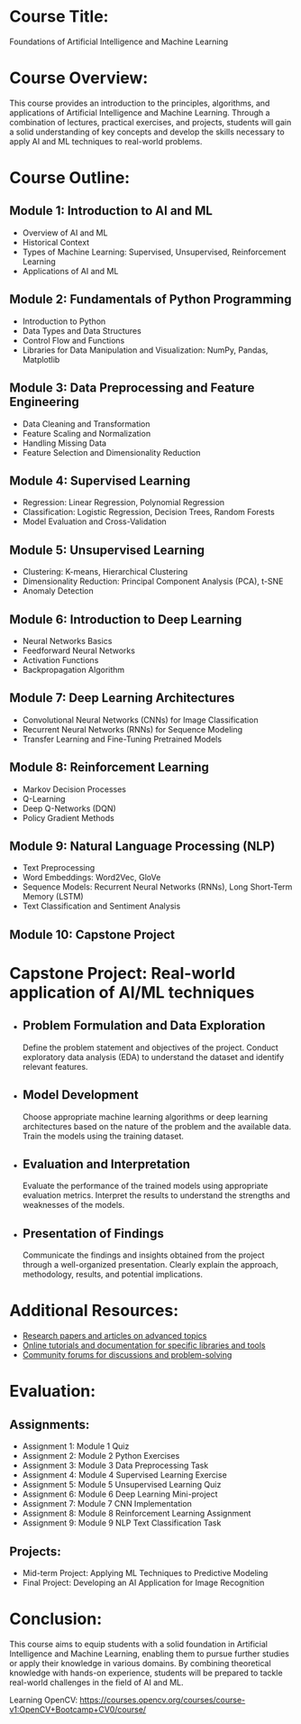 # Course Title:
Foundations of Artificial Intelligence and Machine Learning

# Course Overview:
This course provides an introduction to the principles, algorithms, and applications of Artificial Intelligence and Machine Learning. Through a combination of lectures, practical exercises, and projects, students will gain a solid understanding of key concepts and develop the skills necessary to apply AI and ML techniques to real-world problems.

# Course Outline:
## Module 1: Introduction to AI and ML
<ul>
  <li>Overview of AI and ML</li>
  <li>Historical Context</li>
  <li>Types of Machine Learning: Supervised, Unsupervised, Reinforcement Learning</li>
  <li>Applications of AI and ML</li>
</ul>

## Module 2: Fundamentals of Python Programming
<ul>
  <li>Introduction to Python</li>
  <li>Data Types and Data Structures</li>
  <li>Control Flow and Functions</li>
  <li>Libraries for Data Manipulation and Visualization: NumPy, Pandas, Matplotlib</li>
</ul>

## Module 3: Data Preprocessing and Feature Engineering
<ul>
  <li>Data Cleaning and Transformation</li>
  <li>Feature Scaling and Normalization</li>
  <li>Handling Missing Data</li>
  <li>Feature Selection and Dimensionality Reduction</li>
</ul>

## Module 4: Supervised Learning
<ul>
  <li>Regression: Linear Regression, Polynomial Regression</li>
  <li>Classification: Logistic Regression, Decision Trees, Random Forests</li>
  <li>Model Evaluation and Cross-Validation</li>
</ul>

## Module 5: Unsupervised Learning
<ul>
  <li>Clustering: K-means, Hierarchical Clustering</li>
  <li>Dimensionality Reduction: Principal Component Analysis (PCA), t-SNE</li>
  <li>Anomaly Detection</li>
</ul>

## Module 6: Introduction to Deep Learning
<ul>
  <li>Neural Networks Basics</li>
  <li>Feedforward Neural Networks</li>
  <li>Activation Functions</li>
  <li>Backpropagation Algorithm</li>
</ul>

## Module 7: Deep Learning Architectures
<ul>
  <li>Convolutional Neural Networks (CNNs) for Image Classification</li>
  <li>Recurrent Neural Networks (RNNs) for Sequence Modeling</li>
  <li>Transfer Learning and Fine-Tuning Pretrained Models</li>
</ul>

## Module 8: Reinforcement Learning
<ul>
    <li>Markov Decision Processes</li>
    <li>Q-Learning</li>
    <li>Deep Q-Networks (DQN)</li>
    <li>Policy Gradient Methods</li>
</ul>

## Module 9: Natural Language Processing (NLP)
<ul>
  <li>Text Preprocessing</li>
  <li>Word Embeddings: Word2Vec, GloVe</li>
  <li>Sequence Models: Recurrent Neural Networks (RNNs), Long Short-Term Memory (LSTM)</li>
  <li>Text Classification and Sentiment Analysis</li>
</ul>

## Module 10: Capstone Project
<h1>Capstone Project: Real-world application of AI/ML techniques</h1>
    <ul>
        <li>
            <h2>Problem Formulation and Data Exploration</h2>
            <p>Define the problem statement and objectives of the project. Conduct exploratory data analysis (EDA) to understand the dataset and identify relevant features.</p>
        </li>
        <li>
            <h2>Model Development</h2>
            <p>Choose appropriate machine learning algorithms or deep learning architectures based on the nature of the problem and the available data. Train the models using the training dataset.</p>
        </li>
        <li>
            <h2>Evaluation and Interpretation</h2>
            <p>Evaluate the performance of the trained models using appropriate evaluation metrics. Interpret the results to understand the strengths and weaknesses of the models.</p>
        </li>
        <li>
            <h2>Presentation of Findings</h2>
            <p>Communicate the findings and insights obtained from the project through a well-organized presentation. Clearly explain the approach, methodology, results, and potential implications.</p>
        </li>
    </ul>
    
# Additional Resources:
<ul>
        <li>
            <a href="#">Research papers and articles on advanced topics</a>
        </li>
        <li>
            <a href="#">Online tutorials and documentation for specific libraries and tools</a>
        </li>
        <li>
            <a href="#">Community forums for discussions and problem-solving</a>
        </li>
    </ul>
    
# Evaluation:
<h2>Assignments:</h2>
    <ul>
        <li>Assignment 1: Module 1 Quiz</li>
        <li>Assignment 2: Module 2 Python Exercises</li>
        <li>Assignment 3: Module 3 Data Preprocessing Task</li>
        <li>Assignment 4: Module 4 Supervised Learning Exercise</li>
        <li>Assignment 5: Module 5 Unsupervised Learning Quiz</li>
        <li>Assignment 6: Module 6 Deep Learning Mini-project</li>
        <li>Assignment 7: Module 7 CNN Implementation</li>
        <li>Assignment 8: Module 8 Reinforcement Learning Assignment</li>
        <li>Assignment 9: Module 9 NLP Text Classification Task</li>
    </ul>
    <h2>Projects:</h2>
    <ul>
        <li>Mid-term Project: Applying ML Techniques to Predictive Modeling</li>
        <li>Final Project: Developing an AI Application for Image Recognition</li>
    </ul>
    
# Conclusion:
This course aims to equip students with a solid foundation in Artificial Intelligence and Machine Learning, enabling them to pursue further studies or apply their knowledge in various domains. By combining theoretical knowledge with hands-on experience, students will be prepared to tackle real-world challenges in the field of AI and ML.

Learning OpenCV:
https://courses.opencv.org/courses/course-v1:OpenCV+Bootcamp+CV0/course/
